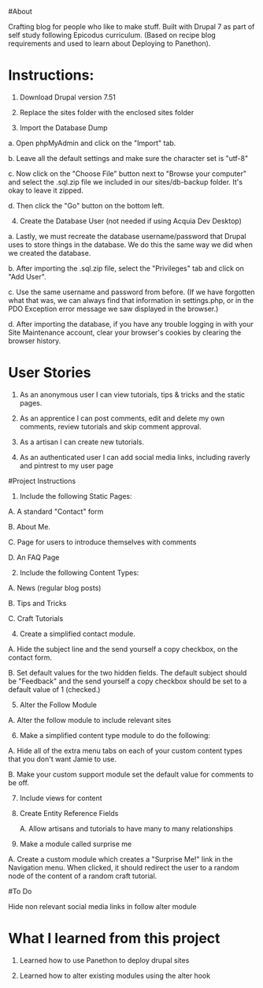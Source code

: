 
#About

Crafting blog for people who like to make stuff. Built with Drupal 7 as part of self study following Epicodus curriculum. (Based on recipe blog requirements and used to learn about Deploying to Panethon).  

# Instructions:

1. Download Drupal version 7.51

2. Replace the sites folder with the enclosed sites folder

3. Import the Database Dump

  a. Open phpMyAdmin and click on the "Import" tab.

  b. Leave all the default settings and make sure the character set is "utf-8"

  c. Now click on the "Choose File" button next to "Browse your computer" and select the .sql.zip file we included in our sites/db-backup folder. It's okay to leave it zipped.

  d. Then click the "Go" button on the bottom left.

4. Create the Database User (not needed if using Acquia Dev Desktop)

  a. Lastly, we must recreate the database username/password that Drupal uses to store things in the database. We do this the same way we did when we created the database.

  b. After importing the .sql.zip file, select the "Privileges" tab and click on "Add User".

  c. Use the same username and password from before. (If we have forgotten what that was, we can always find that information in settings.php, or in the PDO Exception error message we saw displayed in the browser.)

  d. After importing the database, if you have any trouble logging in with your Site Maintenance account, clear your browser's cookies by clearing the browser history.



# User Stories

1. As an anonymous user I can view tutorials, tips & tricks and the static pages.

2. As an apprentice I can post comments, edit and delete my own comments, review tutorials and skip comment approval.  

3. As a artisan I can create new tutorials.

4. As an authenticated user I can add social media links, including raverly and pintrest to my user page



#Project Instructions

1. Include the following Static Pages:

  A. A standard "Contact" form

  B. About Me.

  C. Page for users to introduce themselves with comments

  D. An FAQ Page


2. Include the following Content Types:

  A. News (regular blog posts)

  B. Tips and Tricks

  C. Craft Tutorials

4.  Create a simplified contact module.

  A. Hide the subject line and the send yourself a copy checkbox, on the contact form.

  B. Set default values for the two hidden fields. The default subject should be "Feedback" and the send yourself a copy checkbox should be set to a default value of 1 (checked.)

5. Alter the Follow Module

  A. Alter the follow module to include relevant sites


6. Make a simplified content type module to do the following:

  A. Hide all of the extra menu tabs on each of your custom content types that you don't want Jamie to use.

  B. Make your custom support module set the default value for comments to be off.


7. Include views for content

8. Create Entity Reference Fields

    A. Allow artisans and tutorials to have many to many relationships


9. Make a module called surprise me

  A. Create a custom module which creates a "Surprise Me!" link in the Navigation menu. When clicked, it should redirect the user to a random node of the content of a random craft tutorial.


#To Do

Hide non relevant social media links in follow alter module


# What I learned from this project

1. Learned how to use Panethon to deploy drupal sites

2. Learned how to alter existing modules using the alter hook

